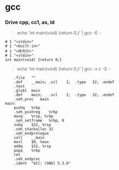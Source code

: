 # gcc

### Drive cpp, cc1, as, ld

> echo 'int main(void) {return 0;}' | gcc -E -

```
# 1 "<stdin>"
# 1 "<built-in>"
# 1 "<命令行>"
# 1 "<stdin>"
int main(void) {return 0;}
```

> echo 'int main(void) {return 0;}' | gcc -x c -S -

```
	.file	""
	.def	__main;	.scl	2;	.type	32;	.endef
	.text
	.globl	main
	.def	main;	.scl	2;	.type	32;	.endef
	.seh_proc	main
main:
	pushq	%rbp
	.seh_pushreg	%rbp
	movq	%rsp, %rbp
	.seh_setframe	%rbp, 0
	subq	$32, %rsp
	.seh_stackalloc	32
	.seh_endprologue
	call	__main
	movl	$0, %eax
	addq	$32, %rsp
	popq	%rbp
	ret
	.seh_endproc
	.ident	"GCC: (GNU) 5.3.0"
```
